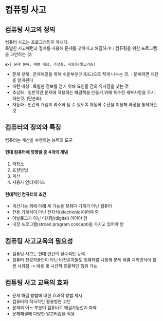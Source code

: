 컴퓨팅 사고
==========

컴퓨팅 사고의 정의
-----------------
컴퓨터 사고는 프로그래밍이 아니다.<br/>특별한 사고패턴과 절차를 사용해 문제를 찾아내고 해결하거나 컴퓨팅을 위한 프로그램을 고안하는 것:

    ex) 문제 분해, 페턴 매칭, 추상화, 자동화(알고리즘)

* 문제 분해
: 문제해결을 위해 쉬운부분(키워드)으로 작게 나누는 것. - 분해하면 패턴을 알게된다
* 패턴 매칭
: 특별한 정보를 얻기 위해 요인들 간의 유사점을 찾는 것
* 추상화
: 일반적인 문제에 적용하는 해결책을 만들기 위해 특수한 세부사항을 무시하는것. (단순화)
* 자동화
: 인간의 개입이 최소화 될 수 있도록 자동화 수단을 이용해 과정을 통제하는 것

컴퓨터의 정의와 특징
-------------------
컴퓨터는 계산을 수행하는 능력의 도구

#### 현대 컴퓨터에 영향을 준 4개의 개념
1. 저장소<br/>
2. 표현방법<br/>
3. 계산<br/>
4. 사용자 인터페이스

#### 현대적인 컴퓨터의 조건
 * 계산기능 외에 아래 세 기능을 찾춰야 기게가 아닌 컴퓨터<br/>
 * 전용 기계식이 아닌 전자식(electronic)이어야 함<br/>
 * 아날로그가 아닌 디지털(digital) 이어야 함<br/>
 * 내장 프로그램(stroed program concept)을 가지고 있어야 함

컴퓨팅 사고교육의 필요성
-----------------------
* 컴퓨팅 사고는 현대 인간의 필수적인 능력
* 컴퓨터 전공자들만이 아닌 비전공자들도 컴퓨터를 사용해 문제 해결 처리방식이 춸씬 시워짐 -> 비용 및 시간적 효율적인 행위 가능

컴튜팅 사고 교육의 효과
---------------------
* 문제 해결 방법에 대한 효과적 방법 제시
* 컴퓨터의 적극적인 활용방안 고안
* 문제의 어느 부분이 컴퓨터로 해결가능한지 파악
* 문제해결에 다양한 알고리즘을 적용
